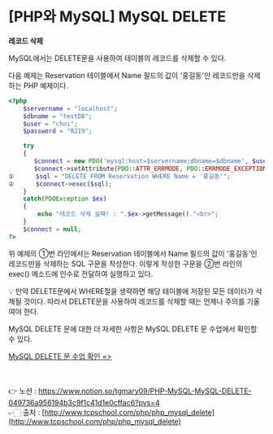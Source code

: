 # [PHP와 MySQL] MySQL DELETE

**레코드 삭제**

MySQL에서는 DELETE문을 사용하여 테이블의 레코드를 삭제할 수 있다.

다음 예제는 Reservation 테이블에서 Name 필드의 값이 '홍길동'인 레코드만을 삭제하는 PHP 예제이다.

```php
<?php
    $servername = "localhost";
    $dbname = "testDB";
    $user = "choi";
    $password = "0219";

    try
    {
       $connect = new PDO('mysql:host=$servername;dbname=$dbname', $user, $password);
       $connect->setAttribute(PDO::ATTR_ERRMODE, PDO::ERRMODE_EXCEPTION);
①      $sql = "DELETE FROM Reservation WHERE Name = '홍길동'";
②      $connect->exec($sql);
    }
    catch(PDOException $ex)
    {
        echo "레코드 삭제 실패! : ".$ex->getMessage()."<br>";
    }
    $connect = null;
?>
```

위 예제의 ①번 라인에서는 Reservation 테이블에서 Name 필드의 값이 '홍길동'인 레코드만을 삭제하는 SQL 구문을 작성한다.
이렇게 작성한 구문을 ②번 라인의 exec() 메소드에 인수로 전달하여 실행하고 있다.

<aside>
💡 만약 DELETE문에서 WHERE절을 생략하면 해당 테이블에 저장된 모든 데이터가 삭제될 것이다. 따라서 DELETE문을 사용하여 레코드를 삭제할 때는 언제나 주의를 기울여야 한다.

</aside>

MySQL DELETE 문에 대한 더 자세한 사항은 MySQL DELETE 문 수업에서 확인할 수 있다.

[MySQL DELETE 문 수업 확인 =>](http://www.tcpschool.com/mysql/mysql_basic_delete)

<br><br>
👉 노션 : https://www.notion.so/tgmary09/PHP-MySQL-MySQL-DELETE-049736a956194b3c9f1c41d1e0cffac6?pvs=4
<br>
👉🏻 출처 : [http://www.tcpschool.com/php/php_mysql_delete](http://www.tcpschool.com/php/php_mysql_delete)
